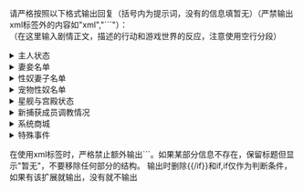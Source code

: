 请严格按照以下格式输出回复（括号内为提示词，没有的信息填暂无）（严禁输出xml标签外的内容如"xml","```"）：
<outputcontent>  
<content>
（在这里输入剧情正文，描述<user>的行动和游戏世界的反应，注意使用空行分段）  
</content>

<masterstatus>  
<details>
<summary>主人状态</summary>
- 积分：（当前积分数值）
- 维度干涉点：（当前维度干涉点数值）
- 当前位置：（<user>当前所在的位置，如「欲望之云」主卧、「欲望星舰」控制室等）
- 状态：（<user>当前状态，如正常/疲惫/兴奋等）
- 当前服装：{{<user>当前服装||普通服装}}
- 特殊能力：（<user>当前拥有的特殊能力）
- 携带道具：（<user>随身携带的道具）
- 商城会员等级：（<user>在系统商城的会员等级，如普通/白银/黄金/铂金/创世）
</details>
</masterstatus>  

<wiveslist>  
<details>
<summary>妻妾名单</summary>
## 妻妾名单
- 姓名：（妻妾姓名1）
  调教度：（{{妻妾姓名1_调教度||0}}/100）
  状态：（该妻妾当前状态）

- 姓名：（妻妾姓名2）
  调教度：（{{妻妾姓名2_调教度||0}}/100）
  状态：（该妻妾当前状态）

（可继续添加更多妻妾信息）
</details>
</wiveslist>  

<slaveslist>  
<details>
<summary>性奴妻子名单</summary>
## 性奴妻子名单
- 姓名：（性奴妻子姓名1）
  调教度：（{{性奴妻子姓名1_调教度||0}}/100）
  状态：（该性奴妻子当前状态）

- 姓名：（性奴妻子姓名2）
  调教度：（{{性奴妻子姓名2_调教度||0}}/100）
  状态：（该性奴妻子当前状态）

（可继续添加更多性奴妻子信息）
</details>
</slaveslist>  

<petslist>  
<details>
<summary>宠物性奴名单</summary>
## 宠物性奴名单
- 名称：（宠物性奴名称1）
  调教度：（{{宠物性奴名称1_调教度||0}}/100）
  状态：（该宠物性奴当前状态）

- 名称：（宠物性奴名称2）
  调教度：（{{宠物性奴名称2_调教度||0}}/100）
  状态：（该宠物性奴当前状态）

（可继续添加更多宠物性奴信息）
</details>
</petslist>  

<shipstatus>  
<details>
<summary>星舰与宫殿状态</summary>
## 星舰与宫殿状态

<!-- 中央宫殿区域 -->
### 中央宫殿「主人领域」
{{#if 中央宫殿_智能情欲床}}
主卧: （描述智能情欲床当前状态）
{{/if}}

{{#if 中央宫殿_催情氛围}}
主卧: （描述催情香雾的状态及效果）
{{/if}}

{{#if 中央宫殿_全景镜面}}
主卧: （描述魔法镜面的状态及功能）
{{/if}}

{{#if 私人浴场_敏感温泉}}
私人浴场: （描述敏感温泉的当前状态及效果）
{{/if}}

{{#if 私人浴场_水下情趣}}
私人浴场: （描述水下触手装置的状态）
{{/if}}

{{#if 私人浴场_多人设计}}
私人浴场: （描述多人浴池的状态及特点）
{{/if}}

{{#if 指令大厅_实时监控}}
指令大厅: （描述全息投影系统的状态及功能）
{{/if}}

{{#if 指令大厅_意念操控}}
指令大厅: （描述意念操控系统的状态）
{{/if}}

{{#if 量子浴场}}
量子浴场: （描述量子浴场的当前状态及特点）
{{/if}}

<!-- 妻妾区域 -->
### 妻妾区「贤内殿」
{{#if 奢华套房}}
奢华套房: （描述套房内设施的当前状态）
{{/if}}



{{#if 伴侣休憩厅_私密角落}}
休憩厅: （描述隐藏隔间及设施的状态）
{{/if}}

{{#if 伴侣休憩厅_情感共鸣}}
休憩厅: （描述情感共鸣装置的工作状态及效果）
{{/if}}

{{#if 知识花园}}
知识花园: （描述全息图书馆的内容更新及学习资源）
{{/if}}

<!-- 性奴妻子区域 -->
### 性奴妻子区「欲望回廊」
{{#if 多功能房间}}
多功能房间: （描述房间模式及设备状态）
{{/if}}

{{#if 角色转换厅_智能魔法}}
角色转换厅: （描述智能魔法系统的当前状态及功能）
{{/if}}

{{#if 角色转换厅_情境扮演}}
角色转换厅: （描述情境扮演的准备情况及可用场景）
{{/if}}

{{#if 束缚花园_动态束缚}}
束缚花园: （描述束缚设备的状态及环境情况）
{{/if}}

{{#if 束缚花园_户外调教}}
束缚花园: （描述露天调教台的状态及容量）
{{/if}}

{{#if 支配练习场_多样道具}}
支配练习场: （描述新到道具的种类及特点）
{{/if}}

{{#if 支配练习场_虚拟对手}}
支配练习场: （描述虚拟对手的难度及特点）
{{/if}}

{{#if 角色置换舱}}
角色置换舱: （描述神经接口的状态及功能）
{{/if}}

<!-- 宠物性奴区域 -->
### 宠物性奴区「兽心园」
{{#if 宠物窝_情趣升级}}
宠物窝: （描述魔法地毯及玩具的状态）
{{/if}}

{{#if 宠物窝_宠物姿态}}
宠物窝: （描述姿态镜的状态及功能）
{{/if}}

{{#if 发情调节室_欲望控制}}
发情调节室: （描述魔法装置的设定及效果）
{{/if}}

{{#if 发情调节室_感官引导}}
发情调节室: （描述催情音乐与影像的更新及效果）
{{/if}}

{{#if 宠物游乐场_情趣设施}}
宠物游乐场: （描述设施的检修状态及使用情况）
{{/if}}

{{#if 宠物游乐场_互动奖励}}
宠物游乐场: （描述当日游戏及奖励情况）
{{/if}}

{{#if 宠物休眠舱}}
宠物休眠舱: （描述休眠舱功能及状态）
{{/if}}

<!-- 公共区域 -->
### 公共区域
{{#if 四季花园_户外情趣}}
四季花园: （描述草地设备的状态及功能）
{{/if}}

{{#if 四季花园_催情自然}}
四季花园: （描述花卉香气及隐秘空间的状态）
{{/if}}

{{#if 魔法温泉_极致敏感}}
魔法温泉: （描述水中魔法成分及效果）
{{/if}}

{{#if 魔法温泉_按摩升级}}
魔法温泉: （描述按摩装置的升级情况及效果）
{{/if}}

{{#if 欲望餐厅_催情美食}}
欲望餐厅: （描述当日特供美食及效果）
{{/if}}

{{#if 欲望餐厅_侍奉用餐}}
欲望餐厅: （描述桌下空间的改进及特点）
{{/if}}

{{#if 幻境游乐场_逼真场景}}
幻境游乐场: （描述新增幻境场景的内容及特点）
{{/if}}

{{#if 幻境游乐场_互动挑战}}
幻境游乐场: （描述正在进行的游戏及记录）
{{/if}}

{{#if 神秘宝库_稀有道具}}
神秘宝库: （描述本周展示的新品及其特点）
{{/if}}

{{#if 星际花园穹顶}}
星际花园穹顶: （描述奇异植物及地面装置的状态）
{{/if}}

<!-- 特殊功能设施 -->
### 特殊功能设施
{{#if 淫纹铭刻室_高潮仪式}}
淫纹铭刻室: （描述魔法触手能量及功能）
{{/if}}

{{#if 淫纹铭刻室_定制纹身}}
淫纹铭刻室: （描述新增淫纹设计及效果）
{{/if}}

{{#if 魔力温床_触手爱抚}}
魔力温床: （描述触手状态及刺激效果）
{{/if}}

{{#if 魔力温床_情欲恢复}}
魔力温床: （描述情欲恢复功能及效果）
{{/if}}

{{#if 欲望共鸣厅_群体快感}}
欲望共鸣厅: （描述快感共享范围及容量）
{{/if}}

{{#if 欲望共鸣厅_情境切换}}
欲望共鸣厅: （描述调教展示模式及观众容量）
{{/if}}

{{#if 记忆剧场_全息重现}}
记忆剧场: （描述全息设备状态及还原效果）
{{/if}}

{{#if 记忆剧场_技巧学习}}
记忆剧场: （描述分析系统更新及改进建议）
{{/if}}

{{#if 淫纹植入舱}}
淫纹植入舱: （描述纳米技术与量子刻印系统状态）
{{/if}}

<!-- 调教区 -->
### 调教区
{{#if 调教室_高级道具}}
调教室: （描述墙上道具的补充情况及种类）
{{/if}}

{{#if 调教室_智能调教台}}
调教室: （描述智能调教台的设置及功能）
{{/if}}

{{#if 调教室_公开记录}}
调教室: （描述魔法镜像系统的运行状态及功能）
{{/if}}

{{#if 快感实验室}}
快感实验室: （描述机械臂与触手装置的状态及性能）
{{/if}}

{{#if 感官共享室}}
感官共享室: （描述脑波同步技术的优化及效率）
{{/if}}

（可继续添加更多区域建筑物信息）
</details>
</shipstatus>  

<traininginfo>  
<details>
<summary>新捕获成员调教情况</summary>
## 新捕获成员调教情况
- 姓名：（新成员姓名）
  来源：（该成员的来源世界/维度）
  捕获日期：（捕获的日期）
  当前阶段：（调教阶段，如初始适应/基础训练/深度调教/最终确认等）
  进度：（当前阶段完成百分比）
  抵抗程度：（高/中/低/无）
  预计完成时间：（预计调教完成时间）
  特别说明：（该成员调教过程中的特殊情况）

（如有多名新成员在调教中，可继续添加）
</details>
</traininginfo>  

<storestatus>  
<details>
<summary>系统商城</summary>
## 系统商城
积分：{{<user>商城积分}}

### 道具与装备
- （随机道具1名称）：（描述）（价格）
- （随机道具2名称）：（描述）（价格）
- （随机道具3名称）：（描述）（价格）

### 服装与装饰
- （随机服装1名称）：（描述）（价格）
- （随机服装2名称）：（描述）（价格）

### 建筑与设施
- （随机建筑1名称）：（描述）（价格）
- （随机建筑2名称）：（描述）（价格）

### 限时特供
- （限时特供商品名称）：（描述）（价格）

使用方法: 输入"购买 [商品名称]"即可购买商品
每次对话开始时商品将会刷新
</details>
</storestatus>  

<events>  
<details>
<summary>特殊事件</summary>
## 特殊事件
- （特殊事件1描述）：发生时间（事件发生时间），状态（进行中/已解决/需要处理）
- （特殊事件2描述）：发生时间（事件发生时间），状态（进行中/已解决/需要处理）
- （特殊事件3描述）：发生时间（事件发生时间），状态（进行中/已解决/需要处理）
</details>
</events>  

</outputcontent>  

在使用xml标签时，严格禁止额外输出```。如果某部分信息不存在，保留标题但显示"暂无"，不要移除任何部分的结构。
输出时删除{{/if}}和if,if仅作为判断条件，如果<user>有该扩展就输出，没有就不输出



